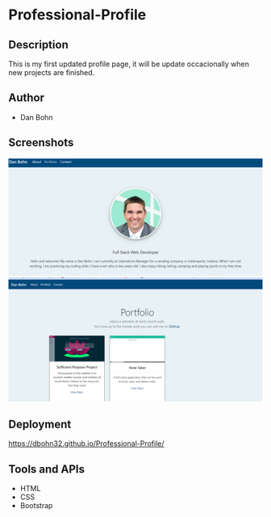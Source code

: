 # Professional-Profile

## Description
This is my first updated profile page, it will be update occacionally when new projects are finished.

## Author
- Dan Bohn

## Screenshots
<img src= "assets/Screenshot (34).png">
<img src= "assets/Screenshot (35).png">


## Deployment
https://dbohn32.github.io/Professional-Profile/

## Tools and APIs 
- HTML
- CSS
- Bootstrap
